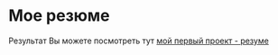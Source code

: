 # Мое резюме
Результат Вы можете посмотреть тут [мой первый проект - резуме](https://galievagu.github.io/resume3/resume_index.html)
